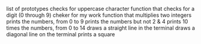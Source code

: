 list of prototypes
checks for uppercase character
function that checks for a digit (0 through 9)
cheker for my work
function that multiplies two integers
prints the numbers, from 0 to 9
prints the numbers but not 2 & 4
prints 10 times the numbers, from 0 to 14
draws a straight line in the terminal
draws a diagonal line on the terminal
prints a square
